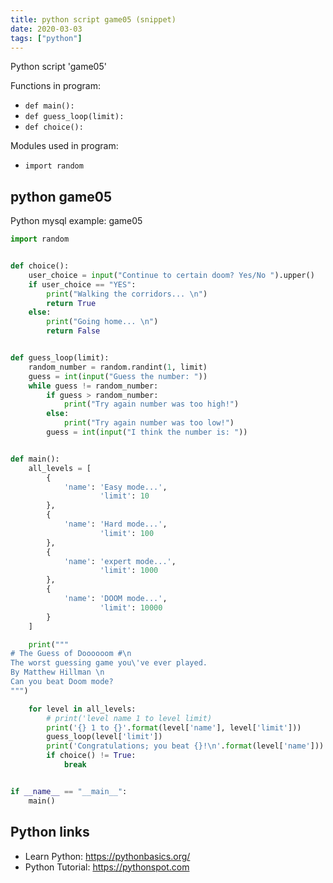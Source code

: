 ```yaml
---
title: python script game05 (snippet)
date: 2020-03-03
tags: ["python"]
---
```

Python script 'game05'

Functions in program: 
* `def main():`
* `def guess_loop(limit):`
* `def choice():`

Modules used in program: 
* `import random`

## python game05

Python mysql example: game05

```python
import random


def choice():
    user_choice = input("Continue to certain doom? Yes/No ").upper()
    if user_choice == "YES":
        print("Walking the corridors... \n")
        return True
    else:
        print("Going home... \n")
        return False


def guess_loop(limit):
    random_number = random.randint(1, limit)
    guess = int(input("Guess the number: "))
    while guess != random_number:
        if guess > random_number:
            print("Try again number was too high!")
        else:
            print("Try again number was too low!")
        guess = int(input("I think the number is: "))


def main():
    all_levels = [
        {
            'name': 'Easy mode...',
                    'limit': 10
        },
        {
            'name': 'Hard mode...',
                    'limit': 100
        },
        {
            'name': 'expert mode...',
                    'limit': 1000
        },
        {
            'name': 'DOOM mode...',
                    'limit': 10000
        }
    ]

    print("""
# The Guess of Doooooom #\n
The worst guessing game you\'ve ever played.
By Matthew Hillman \n
Can you beat Doom mode?
""")

    for level in all_levels:
        # print('level name 1 to level limit)
        print('{} 1 to {}'.format(level['name'], level['limit']))
        guess_loop(level['limit'])
        print('Congratulations; you beat {}!\n'.format(level['name']))
        if choice() != True:
            break


if __name__ == "__main__":
    main()


```

## Python links

- Learn Python: https://pythonbasics.org/
- Python Tutorial: https://pythonspot.com
